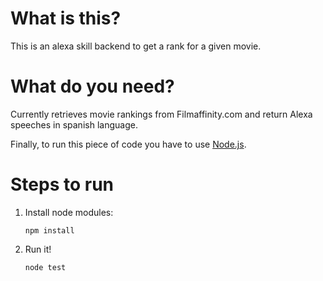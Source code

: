# What is this?

This is an alexa skill backend to get a rank for a given movie. 

# What do you need?

Currently retrieves movie rankings from Filmaffinity.com and return Alexa speeches in spanish language. 

Finally, to run this piece of code you have to use [Node.js](https://nodejs.org).

# Steps to run

1. Install node modules:
    ```
    npm install
    ```

2. Run it!
    ```
    node test
    ```
